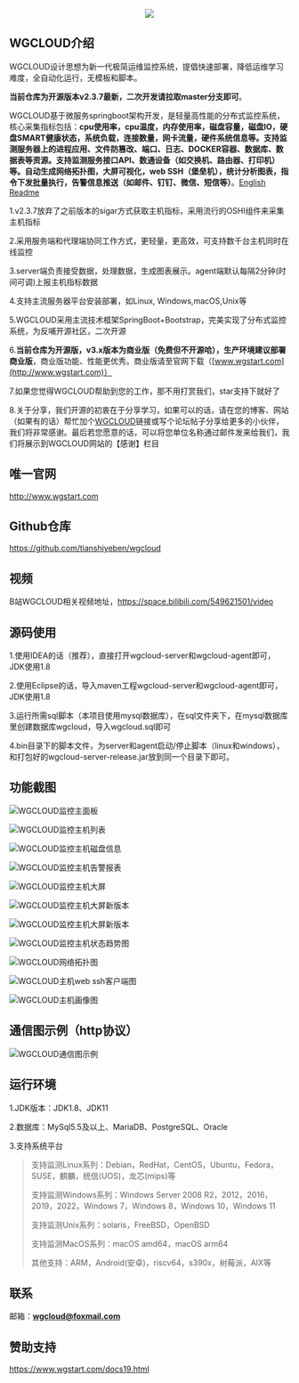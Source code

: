 <p align="center">
  <a  target="_blank" href="http://www.wgstart.com">
    <img src="./demo/logo.png">
  </a>
 </p>



## WGCLOUD介绍

WGCLOUD设计思想为新一代极简运维监控系统，提倡快速部署，降低运维学习难度，全自动化运行，无模板和脚本。

**当前仓库为开源版本v2.3.7最新，二次开发请拉取master分支即可**。

WGCLOUD基于微服务springboot架构开发，是轻量高性能的分布式监控系统，核心采集指标包括：**cpu使用率，cpu温度，内存使用率，磁盘容量，磁盘IO，硬盘SMART健康状态，系统负载，连接数量，网卡流量，硬件系统信息等。支持监测服务器上的进程应用、文件防篡改、端口、日志、DOCKER容器、数据库、数据表等资源。支持监测服务接口API、数通设备（如交换机、路由器、打印机）等。自动生成网络拓扑图，大屏可视化，web SSH（堡垒机），统计分析图表，指令下发批量执行，告警信息推送（如邮件、钉钉、微信、短信等）**。[English Readme](<./README.md>)

1.v2.3.7放弃了之前版本的sigar方式获取主机指标，采用流行的OSHI组件来采集主机指标

2.采用服务端和代理端协同工作方式，更轻量，更高效，可支持数千台主机同时在线监控

3.server端负责接受数据，处理数据，生成图表展示。agent端默认每隔2分钟(时间可调)上报主机指标数据

4.支持主流服务器平台安装部署，如Linux, Windows,macOS,Unix等

5.WGCLOUD采用主流技术框架SpringBoot+Bootstrap，完美实现了分布式监控系统，为反哺开源社区，二次开源

6.**当前仓库为开源版，v3.x版本为商业版（免费但不开源哈），生产环境建议部署商业版**，商业版功能、性能更优秀。商业版请至官网下载（[www.wgstart.com](http://www.wgstart.com)）

7.如果您觉得WGCLOUD帮助到您的工作，那不用打赏我们，star支持下就好了

8.关于分享，我们开源的初衷在于分享学习，如果可以的话，请在您的博客、网站（如果有的话）帮忙加个[WGCLOUD](http://www.wgstart.com)链接或写个论坛帖子分享给更多的小伙伴，我们将非常感谢。最后若您愿意的话，可以将您单位名称通过邮件发来给我们，我们将展示到WGCLOUD网站的【感谢】栏目

## **唯一官网**

<http://www.wgstart.com>

## **Github**仓库

<https://github.com/tianshiyeben/wgcloud>

## **视频**

B站WGCLOUD相关视频地址，<https://space.bilibili.com/549621501/video>

## **源码使用**

1.使用IDEA的话（推荐），直接打开wgcloud-server和wgcloud-agent即可，JDK使用1.8

2.使用Eclipse的话，导入maven工程wgcloud-server和wgcloud-agent即可，JDK使用1.8

3.运行所需sql脚本（本项目使用mysql数据库），在sql文件夹下，在mysql数据库里创建数据库wgcloud，导入wgcloud.sql即可

4.bin目录下的脚本文件，为server和agent启动/停止脚本（linux和windows），和打包好的wgcloud-server-release.jar放到同一个目录下即可。

## **功能截图**



![WGCLOUD监控主面板](./demo/demo2.jpg)

![WGCLOUD监控主机列表](./demo/demo3.jpg)

![WGCLOUD监控主机磁盘信息](./demo/demo9.jpg)

![WGCLOUD监控主机告警报表](./daping/dapingv4.jpg)

![WGCLOUD监控主机大屏](./demo/dp.jpg)

![WGCLOUD监控主机大屏新版本](./demo/dapingNew.jpg)

![WGCLOUD监控主机大屏新版本](./demo/dapingv3.jpg)

![WGCLOUD监控主机状态趋势图](./demo/demo4.jpg)



![WGCLOUD网络拓扑图](./demo/tpdemo.jpg)

![WGCLOUD主机web ssh客户端图](./demo/ssh.jpg)

![WGCLOUD主机画像图](./demo/huaxiang.jpg)

## 通信图示例（http协议）

![WGCLOUD通信图示例](./demo/tongxin.jpg)

## 运行环境

1.JDK版本：JDK1.8、JDK11

2.数据库：MySql5.5及以上、MariaDB、PostgreSQL、Oracle

3.支持系统平台

> 支持监测Linux系列：Debian，RedHat，CentOS，Ubuntu，Fedora，SUSE，麒麟，统信(UOS)，龙芯(mips)等
>
> 支持监测Windows系列：Windows Server 2008 R2，2012，2016，2019，2022，Windows 7，Windows 8，Windows 10，Windows 11
>
> 支持监测Unix系列：solaris，FreeBSD，OpenBSD
>
> 支持监测MacOS系列：macOS amd64，macOS arm64
>
> 其他支持：ARM，Android(安卓)，riscv64，s390x，树莓派，AIX等



## 联系

邮箱：**wgcloud@foxmail.com**

## 赞助支持

https://www.wgstart.com/docs19.html
